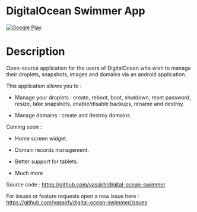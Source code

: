 # DigitalOcean Swimmer App  

[![Google Play](http://developer.android.com/images/brand/en_generic_rgb_wo_45.png)](https://play.google.com/store/apps/details?id=com.yassirh.digitalocean)

# Description

Open-source application for the users of DigitalOcean who wish to manage their droplets, snapshots, images and domains via an android application.

This application allows you to : 

* Manage your droplets : create, reboot, boot, shutdown, reset password, resize, take snapshots, enable/disable backups, rename and destroy.

*  Manage domains : create and destroy domains.

Coming soon : 

* Home screen widget.

* Domain records management.

* Better support for tablets.

* Much more

Source code : https://github.com/yassirh/digital-ocean-swimmer

For issues or feature requests open a new issue here : https://github.com/yassirh/digital-ocean-swimmer/issues